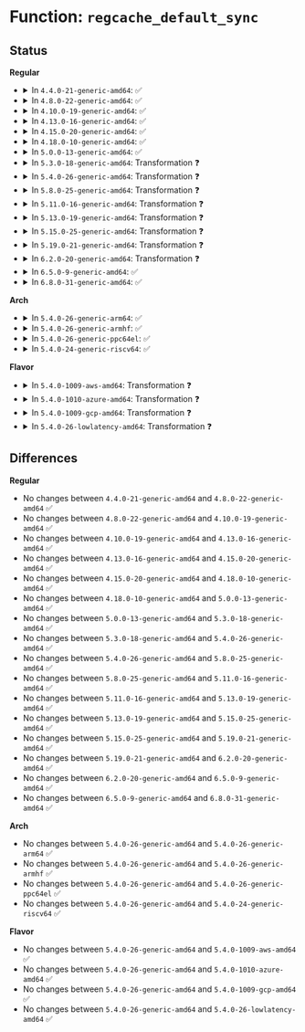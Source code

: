 # Function: <code>regcache_default_sync</code>

## Status
<b>Regular</b>
<ul>
<li>
<details>
<summary>In <code>4.4.0-21-generic-amd64</code>: ✅</summary>

```c
int regcache_default_sync(struct regmap * map, unsigned int min, unsigned int max)
```

```json
{
  "name": "regcache_default_sync",
  "collision_type": "Unique Static",
  "inline_type": "No",
  "funcs": [
    {
      "addr": 18446744071584513360,
      "name": "regcache_default_sync",
      "external": false,
      "loc": "drivers/base/regmap/regcache.c:268",
      "file": "drivers/base/regmap/regcache.c",
      "inline": "seen, unknown",
      "caller_inline": [],
      "caller_func": [
        "drivers/base/regmap/regcache.c:regcache_sync",
        "drivers/base/regmap/regcache.c:regcache_sync_region"
      ]
    }
  ],
  "symbols": [
    {
      "addr": 18446744071584513360,
      "name": "regcache_default_sync",
      "section": ".text",
      "bind": "STB_LOCAL",
      "size": 288
    }
  ]
}
```
</details>
</li>
<li>
<details>
<summary>In <code>4.8.0-22-generic-amd64</code>: ✅</summary>

```c
int regcache_default_sync(struct regmap * map, unsigned int min, unsigned int max)
```

```json
{
  "name": "regcache_default_sync",
  "collision_type": "Unique Static",
  "inline_type": "No",
  "funcs": [
    {
      "addr": 18446744071584860400,
      "name": "regcache_default_sync",
      "external": false,
      "loc": "drivers/base/regmap/regcache.c:296",
      "file": "drivers/base/regmap/regcache.c",
      "inline": "seen, unknown",
      "caller_inline": [],
      "caller_func": [
        "drivers/base/regmap/regcache.c:regcache_sync_region",
        "drivers/base/regmap/regcache.c:regcache_sync"
      ]
    }
  ],
  "symbols": [
    {
      "addr": 18446744071584860400,
      "name": "regcache_default_sync",
      "section": ".text",
      "bind": "STB_LOCAL",
      "size": 290
    }
  ]
}
```
</details>
</li>
<li>
<details>
<summary>In <code>4.10.0-19-generic-amd64</code>: ✅</summary>

```c
int regcache_default_sync(struct regmap * map, unsigned int min, unsigned int max)
```

```json
{
  "name": "regcache_default_sync",
  "collision_type": "Unique Static",
  "inline_type": "No",
  "funcs": [
    {
      "addr": 18446744071585053952,
      "name": "regcache_default_sync",
      "external": false,
      "loc": "drivers/base/regmap/regcache.c:296",
      "file": "drivers/base/regmap/regcache.c",
      "inline": "seen, unknown",
      "caller_inline": [],
      "caller_func": [
        "drivers/base/regmap/regcache.c:regcache_sync_region",
        "drivers/base/regmap/regcache.c:regcache_sync"
      ]
    }
  ],
  "symbols": [
    {
      "addr": 18446744071585053952,
      "name": "regcache_default_sync",
      "section": ".text",
      "bind": "STB_LOCAL",
      "size": 290
    }
  ]
}
```
</details>
</li>
<li>
<details>
<summary>In <code>4.13.0-16-generic-amd64</code>: ✅</summary>

```c
int regcache_default_sync(struct regmap * map, unsigned int min, unsigned int max)
```

```json
{
  "name": "regcache_default_sync",
  "collision_type": "Unique Static",
  "inline_type": "No",
  "funcs": [
    {
      "addr": 18446744071585138208,
      "name": "regcache_default_sync",
      "external": false,
      "loc": "drivers/base/regmap/regcache.c:298",
      "file": "drivers/base/regmap/regcache.c",
      "inline": "seen, unknown",
      "caller_inline": [],
      "caller_func": [
        "drivers/base/regmap/regcache.c:regcache_sync_region",
        "drivers/base/regmap/regcache.c:regcache_sync"
      ]
    }
  ],
  "symbols": [
    {
      "addr": 18446744071585138208,
      "name": "regcache_default_sync",
      "section": ".text",
      "bind": "STB_LOCAL",
      "size": 270
    }
  ]
}
```
</details>
</li>
<li>
<details>
<summary>In <code>4.15.0-20-generic-amd64</code>: ✅</summary>

```c
int regcache_default_sync(struct regmap * map, unsigned int min, unsigned int max)
```

```json
{
  "name": "regcache_default_sync",
  "collision_type": "Unique Static",
  "inline_type": "No",
  "funcs": [
    {
      "addr": 18446744071585565040,
      "name": "regcache_default_sync",
      "external": false,
      "loc": "drivers/base/regmap/regcache.c:298",
      "file": "drivers/base/regmap/regcache.c",
      "inline": "seen, unknown",
      "caller_inline": [],
      "caller_func": [
        "drivers/base/regmap/regcache.c:regcache_sync_region",
        "drivers/base/regmap/regcache.c:regcache_sync"
      ]
    }
  ],
  "symbols": [
    {
      "addr": 18446744071585565040,
      "name": "regcache_default_sync",
      "section": ".text",
      "bind": "STB_LOCAL",
      "size": 270
    }
  ]
}
```
</details>
</li>
<li>
<details>
<summary>In <code>4.18.0-10-generic-amd64</code>: ✅</summary>

```c
int regcache_default_sync(struct regmap * map, unsigned int min, unsigned int max)
```

```json
{
  "name": "regcache_default_sync",
  "collision_type": "Unique Static",
  "inline_type": "No",
  "funcs": [
    {
      "addr": 18446744071585809136,
      "name": "regcache_default_sync",
      "external": false,
      "loc": "drivers/base/regmap/regcache.c:298",
      "file": "drivers/base/regmap/regcache.c",
      "inline": "seen, unknown",
      "caller_inline": [],
      "caller_func": [
        "drivers/base/regmap/regcache.c:regcache_sync_region",
        "drivers/base/regmap/regcache.c:regcache_sync"
      ]
    }
  ],
  "symbols": [
    {
      "addr": 18446744071585809136,
      "name": "regcache_default_sync",
      "section": ".text",
      "bind": "STB_LOCAL",
      "size": 266
    }
  ]
}
```
</details>
</li>
<li>
<details>
<summary>In <code>5.0.0-13-generic-amd64</code>: ✅</summary>

```c
int regcache_default_sync(struct regmap * map, unsigned int min, unsigned int max)
```

```json
{
  "name": "regcache_default_sync",
  "collision_type": "Unique Static",
  "inline_type": "No",
  "funcs": [
    {
      "addr": 18446744071585943088,
      "name": "regcache_default_sync",
      "external": false,
      "loc": "drivers/base/regmap/regcache.c:298",
      "file": "drivers/base/regmap/regcache.c",
      "inline": "seen, unknown",
      "caller_inline": [],
      "caller_func": [
        "drivers/base/regmap/regcache.c:regcache_sync_region",
        "drivers/base/regmap/regcache.c:regcache_sync"
      ]
    }
  ],
  "symbols": [
    {
      "addr": 18446744071585943088,
      "name": "regcache_default_sync",
      "section": ".text",
      "bind": "STB_LOCAL",
      "size": 266
    }
  ]
}
```
</details>
</li>
<li>
<details>
<summary>In <code>5.3.0-18-generic-amd64</code>: Transformation ❓</summary>

```c
int regcache_default_sync(struct regmap * map, unsigned int min, unsigned int max)
```

```json
{
  "name": "regcache_default_sync",
  "collision_type": "Unique Static",
  "inline_type": "No",
  "funcs": [
    {
      "addr": 0,
      "name": "regcache_default_sync",
      "external": false,
      "loc": "drivers/base/regmap/regcache.c:294",
      "file": "drivers/base/regmap/regcache.c",
      "inline": "seen, unknown",
      "caller_inline": [],
      "caller_func": [
        "drivers/base/regmap/regcache.c:regcache_sync_region",
        "drivers/base/regmap/regcache.c:regcache_sync"
      ]
    }
  ],
  "symbols": [
    {
      "addr": 18446744071586184656,
      "name": "regcache_default_sync",
      "section": ".text",
      "bind": "STB_LOCAL",
      "size": 248
    },
    {
      "addr": 18446744071586186799,
      "name": "regcache_default_sync.cold",
      "section": ".text",
      "bind": "STB_LOCAL",
      "size": 32
    }
  ]
}
```
</details>
</li>
<li>
<details>
<summary>In <code>5.4.0-26-generic-amd64</code>: Transformation ❓</summary>

```c
int regcache_default_sync(struct regmap * map, unsigned int min, unsigned int max)
```

```json
{
  "name": "regcache_default_sync",
  "collision_type": "Unique Static",
  "inline_type": "No",
  "funcs": [
    {
      "addr": 0,
      "name": "regcache_default_sync",
      "external": false,
      "loc": "drivers/base/regmap/regcache.c:294",
      "file": "drivers/base/regmap/regcache.c",
      "inline": "seen, unknown",
      "caller_inline": [],
      "caller_func": [
        "drivers/base/regmap/regcache.c:regcache_sync_region",
        "drivers/base/regmap/regcache.c:regcache_sync"
      ]
    }
  ],
  "symbols": [
    {
      "addr": 18446744071586333008,
      "name": "regcache_default_sync",
      "section": ".text",
      "bind": "STB_LOCAL",
      "size": 248
    },
    {
      "addr": 18446744071586335113,
      "name": "regcache_default_sync.cold",
      "section": ".text",
      "bind": "STB_LOCAL",
      "size": 32
    }
  ]
}
```
</details>
</li>
<li>
<details>
<summary>In <code>5.8.0-25-generic-amd64</code>: Transformation ❓</summary>

```c
int regcache_default_sync(struct regmap * map, unsigned int min, unsigned int max)
```

```json
{
  "name": "regcache_default_sync",
  "collision_type": "Unique Static",
  "inline_type": "No",
  "funcs": [
    {
      "addr": 0,
      "name": "regcache_default_sync",
      "external": false,
      "loc": "drivers/base/regmap/regcache.c:294",
      "file": "drivers/base/regmap/regcache.c",
      "inline": "seen, unknown",
      "caller_inline": [],
      "caller_func": [
        "drivers/base/regmap/regcache.c:regcache_sync_region",
        "drivers/base/regmap/regcache.c:regcache_sync"
      ]
    }
  ],
  "symbols": [
    {
      "addr": 18446744071587101936,
      "name": "regcache_default_sync",
      "section": ".text",
      "bind": "STB_LOCAL",
      "size": 331
    },
    {
      "addr": 18446744071587105810,
      "name": "regcache_default_sync.cold",
      "section": ".text",
      "bind": "STB_LOCAL",
      "size": 32
    }
  ]
}
```
</details>
</li>
<li>
<details>
<summary>In <code>5.11.0-16-generic-amd64</code>: Transformation ❓</summary>

```c
int regcache_default_sync(struct regmap * map, unsigned int min, unsigned int max)
```

```json
{
  "name": "regcache_default_sync",
  "collision_type": "Unique Static",
  "inline_type": "No",
  "funcs": [
    {
      "addr": 0,
      "name": "regcache_default_sync",
      "external": false,
      "loc": "drivers/base/regmap/regcache.c:294",
      "file": "drivers/base/regmap/regcache.c",
      "inline": "seen, unknown",
      "caller_inline": [],
      "caller_func": [
        "drivers/base/regmap/regcache.c:regcache_sync_region",
        "drivers/base/regmap/regcache.c:regcache_sync"
      ]
    }
  ],
  "symbols": [
    {
      "addr": 18446744071587187696,
      "name": "regcache_default_sync",
      "section": ".text",
      "bind": "STB_LOCAL",
      "size": 331
    },
    {
      "addr": 18446744071591490792,
      "name": "regcache_default_sync.cold",
      "section": ".text",
      "bind": "STB_LOCAL",
      "size": 32
    }
  ]
}
```
</details>
</li>
<li>
<details>
<summary>In <code>5.13.0-19-generic-amd64</code>: Transformation ❓</summary>

```c
int regcache_default_sync(struct regmap * map, unsigned int min, unsigned int max)
```

```json
{
  "name": "regcache_default_sync",
  "collision_type": "Unique Static",
  "inline_type": "No",
  "funcs": [
    {
      "addr": 0,
      "name": "regcache_default_sync",
      "external": false,
      "loc": "drivers/base/regmap/regcache.c:294",
      "file": "drivers/base/regmap/regcache.c",
      "inline": "seen, unknown",
      "caller_inline": [],
      "caller_func": [
        "drivers/base/regmap/regcache.c:regcache_sync_region",
        "drivers/base/regmap/regcache.c:regcache_sync"
      ]
    }
  ],
  "symbols": [
    {
      "addr": 18446744071587075328,
      "name": "regcache_default_sync",
      "section": ".text",
      "bind": "STB_LOCAL",
      "size": 331
    },
    {
      "addr": 18446744071591433778,
      "name": "regcache_default_sync.cold",
      "section": ".text",
      "bind": "STB_LOCAL",
      "size": 32
    }
  ]
}
```
</details>
</li>
<li>
<details>
<summary>In <code>5.15.0-25-generic-amd64</code>: Transformation ❓</summary>

```c
int regcache_default_sync(struct regmap * map, unsigned int min, unsigned int max)
```

```json
{
  "name": "regcache_default_sync",
  "collision_type": "Unique Static",
  "inline_type": "No",
  "funcs": [
    {
      "addr": 0,
      "name": "regcache_default_sync",
      "external": false,
      "loc": "drivers/base/regmap/regcache.c:294",
      "file": "drivers/base/regmap/regcache.c",
      "inline": "seen, unknown",
      "caller_inline": [],
      "caller_func": [
        "drivers/base/regmap/regcache.c:regcache_sync_region",
        "drivers/base/regmap/regcache.c:regcache_sync"
      ]
    }
  ],
  "symbols": [
    {
      "addr": 18446744071587646448,
      "name": "regcache_default_sync",
      "section": ".text",
      "bind": "STB_LOCAL",
      "size": 343
    },
    {
      "addr": 18446744071592496648,
      "name": "regcache_default_sync.cold",
      "section": ".text",
      "bind": "STB_LOCAL",
      "size": 53
    }
  ]
}
```
</details>
</li>
<li>
<details>
<summary>In <code>5.19.0-21-generic-amd64</code>: Transformation ❓</summary>

```c
int regcache_default_sync(struct regmap * map, unsigned int min, unsigned int max)
```

```json
{
  "name": "regcache_default_sync",
  "collision_type": "Unique Static",
  "inline_type": "No",
  "funcs": [
    {
      "addr": 0,
      "name": "regcache_default_sync",
      "external": false,
      "loc": "drivers/base/regmap/regcache.c:294",
      "file": "drivers/base/regmap/regcache.c",
      "inline": "seen, unknown",
      "caller_inline": [],
      "caller_func": [
        "drivers/base/regmap/regcache.c:regcache_sync_region",
        "drivers/base/regmap/regcache.c:regcache_sync"
      ]
    }
  ],
  "symbols": [
    {
      "addr": 18446744071588991168,
      "name": "regcache_default_sync",
      "section": ".text",
      "bind": "STB_LOCAL",
      "size": 257
    },
    {
      "addr": 18446744071594367071,
      "name": "regcache_default_sync.cold",
      "section": ".text",
      "bind": "STB_LOCAL",
      "size": 32
    }
  ]
}
```
</details>
</li>
<li>
<details>
<summary>In <code>6.2.0-20-generic-amd64</code>: Transformation ❓</summary>

```c
int regcache_default_sync(struct regmap * map, unsigned int min, unsigned int max)
```

```json
{
  "name": "regcache_default_sync",
  "collision_type": "Unique Static",
  "inline_type": "No",
  "funcs": [
    {
      "addr": 0,
      "name": "regcache_default_sync",
      "external": false,
      "loc": "drivers/base/regmap/regcache.c:300",
      "file": "drivers/base/regmap/regcache.c",
      "inline": "seen, unknown",
      "caller_inline": [],
      "caller_func": [
        "drivers/base/regmap/regcache.c:regcache_sync_region",
        "drivers/base/regmap/regcache.c:regcache_sync"
      ]
    }
  ],
  "symbols": [
    {
      "addr": 18446744071590512864,
      "name": "regcache_default_sync",
      "section": ".text",
      "bind": "STB_LOCAL",
      "size": 390
    },
    {
      "addr": 18446744071596250386,
      "name": "regcache_default_sync.cold",
      "section": ".text",
      "bind": "STB_LOCAL",
      "size": 27
    }
  ]
}
```
</details>
</li>
<li>
<details>
<summary>In <code>6.5.0-9-generic-amd64</code>: ✅</summary>

```c
int regcache_default_sync(struct regmap * map, unsigned int min, unsigned int max)
```

```json
{
  "name": "regcache_default_sync",
  "collision_type": "Unique Static",
  "inline_type": "No",
  "funcs": [
    {
      "addr": 18446744071590837184,
      "name": "regcache_default_sync",
      "external": false,
      "loc": "drivers/base/regmap/regcache.c:301",
      "file": "drivers/base/regmap/regcache.c",
      "inline": "seen, unknown",
      "caller_inline": [],
      "caller_func": [
        "drivers/base/regmap/regcache.c:regcache_sync_region",
        "drivers/base/regmap/regcache.c:regcache_sync"
      ]
    }
  ],
  "symbols": [
    {
      "addr": 18446744071590837184,
      "name": "regcache_default_sync",
      "section": ".text",
      "bind": "STB_LOCAL",
      "size": 287
    }
  ]
}
```
</details>
</li>
<li>
<details>
<summary>In <code>6.8.0-31-generic-amd64</code>: ✅</summary>

```c
int regcache_default_sync(struct regmap * map, unsigned int min, unsigned int max)
```

```json
{
  "name": "regcache_default_sync",
  "collision_type": "Unique Static",
  "inline_type": "No",
  "funcs": [
    {
      "addr": 18446744071591180336,
      "name": "regcache_default_sync",
      "external": false,
      "loc": "drivers/base/regmap/regcache.c:301",
      "file": "drivers/base/regmap/regcache.c",
      "inline": "seen, unknown",
      "caller_inline": [],
      "caller_func": [
        "drivers/base/regmap/regcache.c:regcache_sync_region",
        "drivers/base/regmap/regcache.c:regcache_sync"
      ]
    }
  ],
  "symbols": [
    {
      "addr": 18446744071591180336,
      "name": "regcache_default_sync",
      "section": ".text",
      "bind": "STB_LOCAL",
      "size": 287
    }
  ]
}
```
</details>
</li>
</ul>
<b>Arch</b>
<ul>
<li>
<details>
<summary>In <code>5.4.0-26-generic-arm64</code>: ✅</summary>

```c
int regcache_default_sync(struct regmap * map, unsigned int min, unsigned int max)
```

```json
{
  "name": "regcache_default_sync",
  "collision_type": "Unique Static",
  "inline_type": "No",
  "funcs": [
    {
      "addr": 18446603336499170672,
      "name": "regcache_default_sync",
      "external": false,
      "loc": "drivers/base/regmap/regcache.c:294",
      "file": "drivers/base/regmap/regcache.c",
      "inline": "seen, unknown",
      "caller_inline": [],
      "caller_func": [
        "drivers/base/regmap/regcache.c:regcache_sync_region",
        "drivers/base/regmap/regcache.c:regcache_sync"
      ]
    }
  ],
  "symbols": [
    {
      "addr": 18446603336499170672,
      "name": "regcache_default_sync",
      "section": ".text",
      "bind": "STB_LOCAL",
      "size": 372
    }
  ]
}
```
</details>
</li>
<li>
<details>
<summary>In <code>5.4.0-26-generic-armhf</code>: ✅</summary>

```c
int regcache_default_sync(struct regmap * map, unsigned int min, unsigned int max)
```

```json
{
  "name": "regcache_default_sync",
  "collision_type": "Unique Static",
  "inline_type": "No",
  "funcs": [
    {
      "addr": 3231705516,
      "name": "regcache_default_sync",
      "external": false,
      "loc": "drivers/base/regmap/regcache.c:294",
      "file": "drivers/base/regmap/regcache.c",
      "inline": "seen, unknown",
      "caller_inline": [],
      "caller_func": [
        "drivers/base/regmap/regcache.c:regcache_sync_region",
        "drivers/base/regmap/regcache.c:regcache_sync"
      ]
    }
  ],
  "symbols": [
    {
      "addr": 3231705516,
      "name": "regcache_default_sync",
      "section": ".text",
      "bind": "STB_LOCAL",
      "size": 360
    }
  ]
}
```
</details>
</li>
<li>
<details>
<summary>In <code>5.4.0-26-generic-ppc64el</code>: ✅</summary>

```c
int regcache_default_sync(struct regmap * map, unsigned int min, unsigned int max)
```

```json
{
  "name": "regcache_default_sync",
  "collision_type": "Unique Static",
  "inline_type": "No",
  "funcs": [
    {
      "addr": 13835058055292372576,
      "name": "regcache_default_sync",
      "external": false,
      "loc": "drivers/base/regmap/regcache.c:294",
      "file": "drivers/base/regmap/regcache.c",
      "inline": "seen, unknown",
      "caller_inline": [],
      "caller_func": [
        "drivers/base/regmap/regcache.c:regcache_sync_region",
        "drivers/base/regmap/regcache.c:regcache_sync"
      ]
    }
  ],
  "symbols": [
    {
      "addr": 13835058055292372576,
      "name": "regcache_default_sync",
      "section": ".text",
      "bind": "STB_LOCAL",
      "size": 532
    }
  ]
}
```
</details>
</li>
<li>
<details>
<summary>In <code>5.4.0-24-generic-riscv64</code>: ✅</summary>

```c
int regcache_default_sync(struct regmap * map, unsigned int min, unsigned int max)
```

```json
{
  "name": "regcache_default_sync",
  "collision_type": "Unique Static",
  "inline_type": "No",
  "funcs": [
    {
      "addr": 18446743936276467964,
      "name": "regcache_default_sync",
      "external": false,
      "loc": "drivers/base/regmap/regcache.c:294",
      "file": "drivers/base/regmap/regcache.c",
      "inline": "seen, unknown",
      "caller_inline": [],
      "caller_func": [
        "drivers/base/regmap/regcache.c:regcache_sync_region",
        "drivers/base/regmap/regcache.c:regcache_sync"
      ]
    }
  ],
  "symbols": [
    {
      "addr": 18446743936276467964,
      "name": "regcache_default_sync",
      "section": ".text",
      "bind": "STB_LOCAL",
      "size": 276
    }
  ]
}
```
</details>
</li>
</ul>
<b>Flavor</b>
<ul>
<li>
<details>
<summary>In <code>5.4.0-1009-aws-amd64</code>: Transformation ❓</summary>

```c
int regcache_default_sync(struct regmap * map, unsigned int min, unsigned int max)
```

```json
{
  "name": "regcache_default_sync",
  "collision_type": "Unique Static",
  "inline_type": "No",
  "funcs": [
    {
      "addr": 0,
      "name": "regcache_default_sync",
      "external": false,
      "loc": "drivers/base/regmap/regcache.c:294",
      "file": "drivers/base/regmap/regcache.c",
      "inline": "seen, unknown",
      "caller_inline": [],
      "caller_func": [
        "drivers/base/regmap/regcache.c:regcache_sync_region",
        "drivers/base/regmap/regcache.c:regcache_sync"
      ]
    }
  ],
  "symbols": [
    {
      "addr": 18446744071586096256,
      "name": "regcache_default_sync",
      "section": ".text",
      "bind": "STB_LOCAL",
      "size": 248
    },
    {
      "addr": 18446744071586098361,
      "name": "regcache_default_sync.cold",
      "section": ".text",
      "bind": "STB_LOCAL",
      "size": 32
    }
  ]
}
```
</details>
</li>
<li>
<details>
<summary>In <code>5.4.0-1010-azure-amd64</code>: Transformation ❓</summary>

```c
int regcache_default_sync(struct regmap * map, unsigned int min, unsigned int max)
```

```json
{
  "name": "regcache_default_sync",
  "collision_type": "Unique Static",
  "inline_type": "No",
  "funcs": [
    {
      "addr": 0,
      "name": "regcache_default_sync",
      "external": false,
      "loc": "drivers/base/regmap/regcache.c:294",
      "file": "drivers/base/regmap/regcache.c",
      "inline": "seen, unknown",
      "caller_inline": [],
      "caller_func": [
        "drivers/base/regmap/regcache.c:regcache_sync_region",
        "drivers/base/regmap/regcache.c:regcache_sync"
      ]
    }
  ],
  "symbols": [
    {
      "addr": 18446744071585942208,
      "name": "regcache_default_sync",
      "section": ".text",
      "bind": "STB_LOCAL",
      "size": 248
    },
    {
      "addr": 18446744071585944313,
      "name": "regcache_default_sync.cold",
      "section": ".text",
      "bind": "STB_LOCAL",
      "size": 32
    }
  ]
}
```
</details>
</li>
<li>
<details>
<summary>In <code>5.4.0-1009-gcp-amd64</code>: Transformation ❓</summary>

```c
int regcache_default_sync(struct regmap * map, unsigned int min, unsigned int max)
```

```json
{
  "name": "regcache_default_sync",
  "collision_type": "Unique Static",
  "inline_type": "No",
  "funcs": [
    {
      "addr": 0,
      "name": "regcache_default_sync",
      "external": false,
      "loc": "drivers/base/regmap/regcache.c:294",
      "file": "drivers/base/regmap/regcache.c",
      "inline": "seen, unknown",
      "caller_inline": [],
      "caller_func": [
        "drivers/base/regmap/regcache.c:regcache_sync_region",
        "drivers/base/regmap/regcache.c:regcache_sync"
      ]
    }
  ],
  "symbols": [
    {
      "addr": 18446744071586280976,
      "name": "regcache_default_sync",
      "section": ".text",
      "bind": "STB_LOCAL",
      "size": 248
    },
    {
      "addr": 18446744071586283081,
      "name": "regcache_default_sync.cold",
      "section": ".text",
      "bind": "STB_LOCAL",
      "size": 32
    }
  ]
}
```
</details>
</li>
<li>
<details>
<summary>In <code>5.4.0-26-lowlatency-amd64</code>: Transformation ❓</summary>

```c
int regcache_default_sync(struct regmap * map, unsigned int min, unsigned int max)
```

```json
{
  "name": "regcache_default_sync",
  "collision_type": "Unique Static",
  "inline_type": "No",
  "funcs": [
    {
      "addr": 0,
      "name": "regcache_default_sync",
      "external": false,
      "loc": "drivers/base/regmap/regcache.c:294",
      "file": "drivers/base/regmap/regcache.c",
      "inline": "seen, unknown",
      "caller_inline": [],
      "caller_func": [
        "drivers/base/regmap/regcache.c:regcache_sync_region",
        "drivers/base/regmap/regcache.c:regcache_sync"
      ]
    }
  ],
  "symbols": [
    {
      "addr": 18446744071586392336,
      "name": "regcache_default_sync",
      "section": ".text",
      "bind": "STB_LOCAL",
      "size": 248
    },
    {
      "addr": 18446744071586394537,
      "name": "regcache_default_sync.cold",
      "section": ".text",
      "bind": "STB_LOCAL",
      "size": 32
    }
  ]
}
```
</details>
</li>
</ul>

## Differences
<b>Regular</b>
<ul>
<li>
No changes between <code>4.4.0-21-generic-amd64</code> and <code>4.8.0-22-generic-amd64</code> ✅
</li>
<li>
No changes between <code>4.8.0-22-generic-amd64</code> and <code>4.10.0-19-generic-amd64</code> ✅
</li>
<li>
No changes between <code>4.10.0-19-generic-amd64</code> and <code>4.13.0-16-generic-amd64</code> ✅
</li>
<li>
No changes between <code>4.13.0-16-generic-amd64</code> and <code>4.15.0-20-generic-amd64</code> ✅
</li>
<li>
No changes between <code>4.15.0-20-generic-amd64</code> and <code>4.18.0-10-generic-amd64</code> ✅
</li>
<li>
No changes between <code>4.18.0-10-generic-amd64</code> and <code>5.0.0-13-generic-amd64</code> ✅
</li>
<li>
No changes between <code>5.0.0-13-generic-amd64</code> and <code>5.3.0-18-generic-amd64</code> ✅
</li>
<li>
No changes between <code>5.3.0-18-generic-amd64</code> and <code>5.4.0-26-generic-amd64</code> ✅
</li>
<li>
No changes between <code>5.4.0-26-generic-amd64</code> and <code>5.8.0-25-generic-amd64</code> ✅
</li>
<li>
No changes between <code>5.8.0-25-generic-amd64</code> and <code>5.11.0-16-generic-amd64</code> ✅
</li>
<li>
No changes between <code>5.11.0-16-generic-amd64</code> and <code>5.13.0-19-generic-amd64</code> ✅
</li>
<li>
No changes between <code>5.13.0-19-generic-amd64</code> and <code>5.15.0-25-generic-amd64</code> ✅
</li>
<li>
No changes between <code>5.15.0-25-generic-amd64</code> and <code>5.19.0-21-generic-amd64</code> ✅
</li>
<li>
No changes between <code>5.19.0-21-generic-amd64</code> and <code>6.2.0-20-generic-amd64</code> ✅
</li>
<li>
No changes between <code>6.2.0-20-generic-amd64</code> and <code>6.5.0-9-generic-amd64</code> ✅
</li>
<li>
No changes between <code>6.5.0-9-generic-amd64</code> and <code>6.8.0-31-generic-amd64</code> ✅
</li>
</ul>
<b>Arch</b>
<ul>
<li>
No changes between <code>5.4.0-26-generic-amd64</code> and <code>5.4.0-26-generic-arm64</code> ✅
</li>
<li>
No changes between <code>5.4.0-26-generic-amd64</code> and <code>5.4.0-26-generic-armhf</code> ✅
</li>
<li>
No changes between <code>5.4.0-26-generic-amd64</code> and <code>5.4.0-26-generic-ppc64el</code> ✅
</li>
<li>
No changes between <code>5.4.0-26-generic-amd64</code> and <code>5.4.0-24-generic-riscv64</code> ✅
</li>
</ul>
<b>Flavor</b>
<ul>
<li>
No changes between <code>5.4.0-26-generic-amd64</code> and <code>5.4.0-1009-aws-amd64</code> ✅
</li>
<li>
No changes between <code>5.4.0-26-generic-amd64</code> and <code>5.4.0-1010-azure-amd64</code> ✅
</li>
<li>
No changes between <code>5.4.0-26-generic-amd64</code> and <code>5.4.0-1009-gcp-amd64</code> ✅
</li>
<li>
No changes between <code>5.4.0-26-generic-amd64</code> and <code>5.4.0-26-lowlatency-amd64</code> ✅
</li>
</ul>
